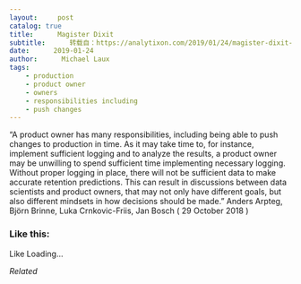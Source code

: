 ```yaml
---
layout:     post
catalog: true
title:      Magister Dixit
subtitle:      转载自：https://analytixon.com/2019/01/24/magister-dixit-1484/
date:      2019-01-24
author:      Michael Laux
tags:
    - production
    - product owner
    - owners
    - responsibilities including
    - push changes
---
```


“A product owner has many responsibilities, including being able to push changes to production in time. As it may take time to, for instance, implement sufficient logging and to analyze the results, a product owner may be unwilling to spend sufficient time implementing necessary logging. Without proper logging in place, there will not be sufficient data to make accurate retention predictions. This can result in discussions between data scientists and product owners, that may not only have different goals, but also different mindsets in how decisions should be made.” Anders Arpteg, Björn Brinne, Luka Crnkovic-Friis, Jan Bosch ( 29 October 2018 )





### Like this:

Like Loading...


*Related*

